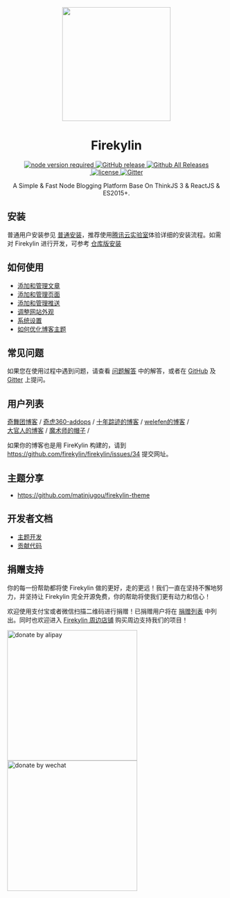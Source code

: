<div align="center">
  <a href="https://github.com/firekylin/Firekylin">
    <!-- <img width="200" heigth="200" src="https://s1.ssl.qhres.com/static/0c8555d630012930.svg"> -->
    <img width="250" height="262" src="https://s3.ssl.qhres.com/static/70ad177f02b6e7ae.svg">
  </a>  

  <h1>Firekylin</h1>

  <div>
    <a href="https://github.com/firekylin/firekylin">
      <img src="https://img.shields.io/badge/node-%3E%3D8.9.4-red.svg?style=flat-square" alt="node version required" />
    </a>
    <a href="https://github.com/firekylin/firekylin/releases">
      <img src="https://img.shields.io/github/release/firekylin/firekylin.svg?style=flat-square" alt="GitHub release" />
    </a>
    <a href="https://github.com/firekylin/firekylin/releases">
      <img src="https://img.shields.io/github/downloads/firekylin/firekylin/total.svg?style=flat-square" alt="Github All Releases" />
    </a>
  </div>
  <div>
    <a href="https://github.com/firekylin/firekylin/issues?q=is%3Aissue+is%3Aclosed">
      <img src="https://img.shields.io/github/issues-closed-raw/firekylin/firekylin.svg?style=flat-square" alt="" />
    </a>
    <a href="https://github.com/firekylin/firekylin/blob/master/LICENSE">
      <img src="https://img.shields.io/github/license/firekylin/firekylin.svg?colorB=f48041&style=flat-square" alt="license" />
    </a>
    <a href="https://gitter.im/firekylin/firekylin?utm_source=badge&utm_medium=badge&utm_campaign=pr-badge">
      <img src="https://img.shields.io/gitter/room/firekylin/Lobby.svg?style=flat-square&colorB=96c312" alt="Gitter" />
    </a>
  </div>

  <p>A Simple & Fast Node Blogging Platform Base On ThinkJS 3 & ReactJS & ES2015+.</p>
</div>


## 安装

普通用户安装参见 [普通安装](https://github.com/firekylin/firekylin/wiki/安装)，推荐使用[腾讯云实验室](https://www.qcloud.com/developer/labs/lab/10094)体验详细的安装流程。如需对 Firekylin 进行开发，可参考 [仓库版安装](https://github.com/firekylin/firekylin/wiki/仓库版安装)

## 如何使用

- [添加和管理文章](https://github.com/firekylin/firekylin/wiki/%E6%96%87%E7%AB%A0)
- [添加和管理页面](https://github.com/firekylin/firekylin/wiki/%E9%A1%B5%E9%9D%A2)
- [添加和管理推送](https://github.com/firekylin/firekylin/wiki/%E6%8E%A8%E9%80%81)
- [调整网站外观](https://github.com/firekylin/firekylin/wiki/%E4%B8%BB%E9%A2%98%E5%A4%96%E8%A7%82)
- [系统设置](https://github.com/firekylin/firekylin/wiki/%E7%B3%BB%E7%BB%9F%E8%AE%BE%E7%BD%AE)
- [如何优化博客主题](https://welefen.com/post/how-to-optimize-firekylin-theme.html)

## 常见问题

如果您在使用过程中遇到问题，请查看 [问题解答](https://github.com/firekylin/firekylin/wiki/问题解答) 中的解答，或者在 [GitHub](https://github.com/firekylin/firekylin/wiki/issues) 及 [Gitter](https://gitter.im/firekylin/firekylin?utm_source=badge&utm_medium=badge&utm_campaign=pr-badge) 上提问。

## 用户列表

[奇舞团博客](https://75.team/) / 
[奇虎360-addops](https://blog.cloud.360.cn) / 
[十年踪迹的博客](http://h5jun.com/) / 
[welefen的博客](http://welefen.com/) /  
[大官人的博客](https://www.daguanren.cc/) /
[魔术师的帽子](https://blog.magichc7.com/) / 

如果你的博客也是用 FireKylin 构建的，请到 https://github.com/firekylin/firekylin/issues/34 提交网址。

## 主题分享

- https://github.com/matinjugou/firekylin-theme

## 开发者文档


- [主题开发](https://github.com/firekylin/firekylin/wiki/%E4%B8%BB%E9%A2%98%E5%BC%80%E5%8F%91)
- [贡献代码](https://github.com/firekylin/firekylin/wiki/%E8%B4%A1%E7%8C%AE%E4%BB%A3%E7%A0%81)

## 捐赠支持

你的每一份帮助都将使 Firekylin 做的更好，走的更远！我们一直在坚持不懈地努力，并坚持让 Firekylin 完全开源免费，你的帮助将使我们更有动力和信心！

欢迎使用支付宝或者微信扫描二维码进行捐赠！已捐赠用户将在 [捐赠列表](https://github.com/firekylin/firekylin/wiki/捐赠列表) 中列出。同时也欢迎进入 [Firekylin 周边店铺](https://weidian.com/?userid=1233141030) 购买周边支持我们的项目！

<div class="donate-qrcode">
<img width="300" src="https://p5.ssl.qhimg.com/t013f422b5b319becbb.png" alt="donate by alipay" /> <img width="300" src="https://p4.ssl.qhimg.com/t0142965a40989b8d7a.png" alt="donate by wechat" />
</div>
